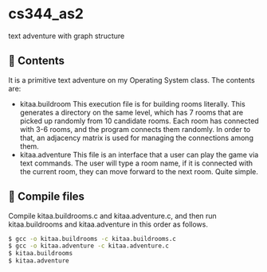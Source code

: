 # cs344_as2
text adventure with graph structure

## 📝 Contents
It is a primitive text adventure on my Operating System class.
The contents are:
- kitaa.buildroom
    This execution file is for building rooms literally. This generates a directory on the same level, which has 7 rooms that are picked up randomly from 10 candidate rooms.
    Each room has connected with 3-6 rooms, and the program connects them randomly. In order to that, an adjacency matrix is used for managing the connections among them.
- kitaa.adventure
    This file is an interface that a user can play the game via text commands. The user will type a room name, if it is connected with the current room,
    they can move forward to the next room. Quite simple.

## 🚀 Compile files
Compile kitaa.buildrooms.c and kitaa.adventure.c, and then run kitaa.buildrooms and kitaa.adventure in this order as follows.
```bash
$ gcc -o kitaa.buildrooms -c kitaa.buildrooms.c
$ gcc -o kitaa.adventure -c kitaa.adventure.c
$ kitaa.buildrooms
$ kitaa.adventure
```

